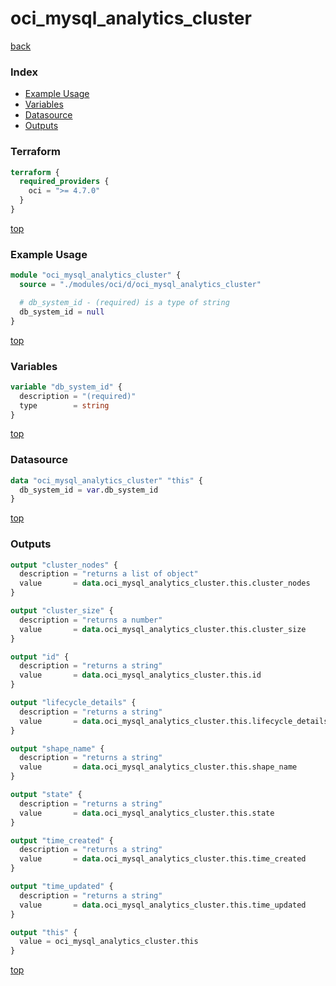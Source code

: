 # oci_mysql_analytics_cluster

[back](../oci.md)

### Index

- [Example Usage](#example-usage)
- [Variables](#variables)
- [Datasource](#datasource)
- [Outputs](#outputs)

### Terraform

```terraform
terraform {
  required_providers {
    oci = ">= 4.7.0"
  }
}
```

[top](#index)

### Example Usage

```terraform
module "oci_mysql_analytics_cluster" {
  source = "./modules/oci/d/oci_mysql_analytics_cluster"

  # db_system_id - (required) is a type of string
  db_system_id = null
}
```

[top](#index)

### Variables

```terraform
variable "db_system_id" {
  description = "(required)"
  type        = string
}
```

[top](#index)

### Datasource

```terraform
data "oci_mysql_analytics_cluster" "this" {
  db_system_id = var.db_system_id
}
```

[top](#index)

### Outputs

```terraform
output "cluster_nodes" {
  description = "returns a list of object"
  value       = data.oci_mysql_analytics_cluster.this.cluster_nodes
}

output "cluster_size" {
  description = "returns a number"
  value       = data.oci_mysql_analytics_cluster.this.cluster_size
}

output "id" {
  description = "returns a string"
  value       = data.oci_mysql_analytics_cluster.this.id
}

output "lifecycle_details" {
  description = "returns a string"
  value       = data.oci_mysql_analytics_cluster.this.lifecycle_details
}

output "shape_name" {
  description = "returns a string"
  value       = data.oci_mysql_analytics_cluster.this.shape_name
}

output "state" {
  description = "returns a string"
  value       = data.oci_mysql_analytics_cluster.this.state
}

output "time_created" {
  description = "returns a string"
  value       = data.oci_mysql_analytics_cluster.this.time_created
}

output "time_updated" {
  description = "returns a string"
  value       = data.oci_mysql_analytics_cluster.this.time_updated
}

output "this" {
  value = oci_mysql_analytics_cluster.this
}
```

[top](#index)